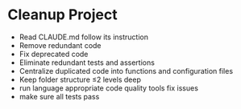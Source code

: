 # Cleanup Project
- Read CLAUDE.md follow its instruction
- Remove redundant code
- Fix deprecated code
- Eliminate redundant tests and assertions
- Centralize duplicated code into functions and configuration files
- Keep folder structure ≤2 levels deep
- run language appropriate code quality tools fix issues
- make sure all tests pass
